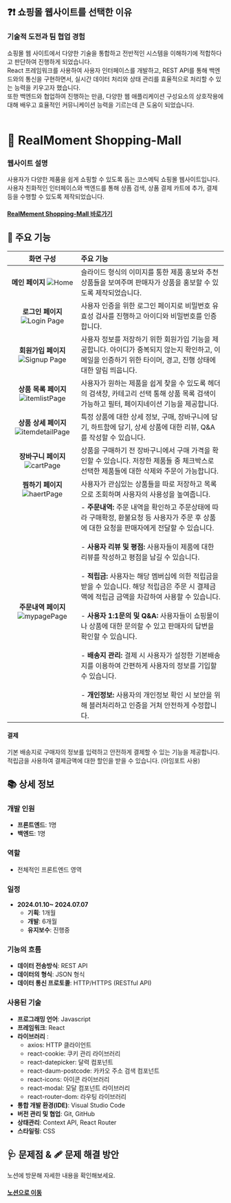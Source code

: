 ## ❓❗ 쇼핑몰 웹사이트를 선택한 이유

### 기술적 도전과 팀 협업 경험

쇼핑몰 웹 사이트에서 다양한 기술을 통합하고 전반적인 시스템을 이해하기에 적합하다고 판단하여 진행하게 되었습니다.</br>
React 프레임워크를 사용하여 사용자 인터페이스를 개발하고, REST API를 통해 백엔드와의 통신을 구현하면서, 실시간 데이터 처리와 상태 관리를 효율적으로 처리할 수 있는 능력을 키우고자 했습니다.</br>
또한 백엔드와 협업하여 진행하는 만큼, 다양한 웹 애플리케이션 구성요소의 상호작용에 대해 배우고 효율적인 커뮤니케이션 능력을 기르는데 큰 도움이 되었습니다.
</br>
</br>

# 🛒 RealMoment Shopping-Mall

### 웹사이트 설명

사용자가 다양한 제품을 쉽게 쇼핑할 수 있도록 돕는 코스메틱 쇼핑몰 웹사이트입니다.</br>
사용자 친화적인 인터페이스와 백엔드를 통해 상픔 검색, 상품 결제 카트에 추가, 결제 등을 수행할 수 있도록 제작되었습니다.

#### [RealMement Shopping-Mall 바로가기](https://real-moment.kro.kr/)

## 📢 주요 기능

|                                                        화면 구성                                                        | 주요 기능                                                                                                                                                                                                                                                                                                                                                                                                                                                                                                                                                                                                                                                                                                                                                                            |
| :---------------------------------------------------------------------------------------------------------------------: | :----------------------------------------------------------------------------------------------------------------------------------------------------------------------------------------------------------------------------------------------------------------------------------------------------------------------------------------------------------------------------------------------------------------------------------------------------------------------------------------------------------------------------------------------------------------------------------------------------------------------------------------------------------------------------------------------------------------------------------------------------------------------------------- |
|        **메인 페이지** ![Home](https://github.com/user-attachments/assets/9c79ad4d-cd4d-4cc2-8bf6-0562ca638495)         | 슬라이드 형식의 이미지를 통한 제품 홍보와 추천 상품들을 보여주며 판매자가 상품을 홍보할 수 있도록 제작되었습니다.                                                                                                                                                                                                                                                                                                                                                                                                                                                                                                                                                                                                                                                                    |
|    **로그인 페이지** ![Login Page](https://github.com/user-attachments/assets/f160fb25-bd58-456d-8a6d-66545fdd45b8)     | 사용자 인증을 위한 로그인 페이지로 비밀번호 유효성 검사를 진행하고 아이디와 비밀번호를 인증합니다.                                                                                                                                                                                                                                                                                                                                                                                                                                                                                                                                                                                                                                                                                   |
|   **회원가입 페이지** ![Signup Page](https://github.com/user-attachments/assets/268890c6-9cc3-4c79-9d8b-a926f9ffdd84)   | 사용자 정보를 저장하기 위한 회원가입 기능을 제공합니다. 아이디가 중복되지 않는지 확인하고, 이메일을 인증하기 위한 타이머, 경고, 진행 상태에 대한 알림 띄웁니다.                                                                                                                                                                                                                                                                                                                                                                                                                                                                                                                                                                                                                      |
|  **상품 목록 페이지** ![itemlistPage](https://github.com/user-attachments/assets/45dca454-02ab-4cba-8857-060067bd2bd6)  | 사용자가 원하는 제품을 쉽게 찾을 수 있도록 헤더의 검색창, 카테고리 선택 통해 상품 목록 검색이 가능하고 필터, 페이지네이션 기능을 제공합니다.                                                                                                                                                                                                                                                                                                                                                                                                                                                                                                                                                                                                                                         |
| **상품 상세 페이지** ![itemdetailPage](https://github.com/user-attachments/assets/e5c49346-d3c2-48d0-aa71-4131d671ca09) | 특정 상품에 대한 상세 정보, 구매, 장바구니에 담기, 하트함에 담기, 상세 상품에 대한 리뷰, Q&A를 작성할 수 있습니다.                                                                                                                                                                                                                                                                                                                                                                                                                                                                                                                                                                                                                                                                   |
|    **장바구니 페이지** ![cartPage](https://github.com/user-attachments/assets/4bf5c701-03e7-4340-8aea-b451615bd4ec)     | 상품을 구매하기 전 장바구니에서 구매 가격을 확인할 수 있습니다. 저장한 제품들 중 체크박스로 선택한 제품들에 대한 삭제와 주문이 가능합니다.                                                                                                                                                                                                                                                                                                                                                                                                                                                                                                                                                                                                                                           |
|     **찜하기 페이지** ![haertPage](https://github.com/user-attachments/assets/fcac4422-0c48-4950-aa5b-14da2d3315c7)     | 사용자가 관심있는 상품들을 따로 저장하고 목록으로 조회하며 사용자의 사용성을 높여줍니다.                                                                                                                                                                                                                                                                                                                                                                                                                                                                                                                                                                                                                                                                                             |
|   **주문내역 페이지** ![mypagePage](https://github.com/user-attachments/assets/fd46ad9d-25ee-40c2-93b5-5d38a181dd24)    | - **주문내역:** 주문 내역을 확인하고 주문상태에 따라 구매확정, 환불요청 등 사용자가 주문 후 상품에 대한 요청을 판매자에게 전달할 수 있습니다. </br></br> - **사용자 리뷰 및 평점:** 사용자들이 제품에 대한 리뷰를 작성하고 평점을 남길 수 있습니다. </br></br> - **적립금:** 사용자는 해당 멤버십에 의한 적립금을 받을 수 있습니다. 해당 적립금은 주문 시 결제금액에 적립금 금액을 차감하여 사용할 수 있습니다. </br></br> - **사용자 1:1문의 및 Q&A:** 사용자들이 쇼핑몰이나 상품에 대한 문의할 수 있고 판매자의 답변을 확인할 수 있습니다. </br></br> - **배송지 관리:** 결제 시 사용자가 설정한 기본배송지를 이용하여 간편하게 사용자의 정보를 기입할 수 있습니다. </br></br> - **개인정보:** 사용자의 개인정보 확인 시 보안을 위해 블러처리하고 인증을 거쳐 안전하게 수정합니다. |

#### 결제

기본 배송지로 구매자의 정보를 입력하고 안전하게 결제할 수 있는 기능을 제공합니다. 적립금을 사용하여 결제금액에 대한 할인을 받을 수 있습니다. (아임포트 사용)

## 📚 상세 정보

### 개발 인원

- **프론트엔드**: 1명
- **백엔드**: 1명

### 역할

- 전체적인 프론트엔드 영역

### 일정

- **2024.01.10~ 2024.07.07**
  - **기획**: 1개월
  - **개발**: 6개월
  - **유지보수**: 진행중

### 기능의 흐름

- **데이터 전송방식**: REST API
- **데이터의 형식**: JSON 형식
- **데이터 통신 프로토콜**: HTTP/HTTPS (RESTful API)

### 사용된 기술

- **프로그래밍 언어**: Javascript
- **프레임워크**: React
- **라이브러리** :
  - axios: HTTP 클라이언트
  - react-cookie: 쿠키 관리 라이브러리
  - react-datepicker: 달력 컴포넌트
  - react-daum-postcode: 카카오 주소 검색 컴포넌트
  - react-icons: 아이콘 라이브러리
  - react-modal: 모달 컴포넌트 라이브러리
  - react-router-dom: 라우팅 라이브러리
- **통합 개발 환경(IDE)**: Visual Studio Code
- **버전 관리 및 협업**: Git, GitHub
- **상태관리**: Context API, React Router
- **스타일링**: CSS

## 🩺 문제점 & 🩹 문제 해결 방안

노션에 방문해 자세한 내용을 확인해보세요.

#### [노션으로 이동](https://www.notion.so/Shopping-Mall-Project-83cac7f2de6f47b48037173179d5c961)
